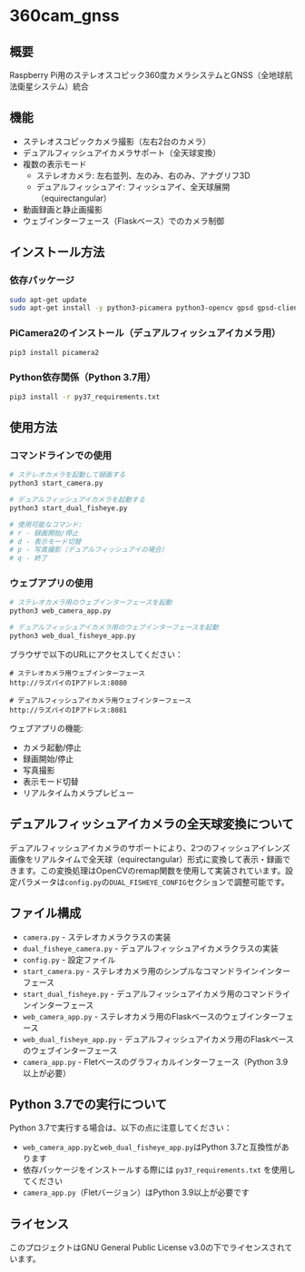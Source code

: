 # 360cam_gnss

## 概要
Raspberry Pi用のステレオスコピック360度カメラシステムとGNSS（全地球航法衛星システム）統合

## 機能
- ステレオスコピックカメラ撮影（左右2台のカメラ）
- デュアルフィッシュアイカメラサポート（全天球変換）
- 複数の表示モード
  - ステレオカメラ: 左右並列、左のみ、右のみ、アナグリフ3D
  - デュアルフィッシュアイ: フィッシュアイ、全天球展開（equirectangular）
- 動画録画と静止画撮影
- ウェブインターフェース（Flaskベース）でのカメラ制御

## インストール方法

### 依存パッケージ
```bash
sudo apt-get update
sudo apt-get install -y python3-picamera python3-opencv gpsd gpsd-clients python3-pip mp4box
```

### PiCamera2のインストール（デュアルフィッシュアイカメラ用）
```bash
pip3 install picamera2
```

### Python依存関係（Python 3.7用）
```bash
pip3 install -r py37_requirements.txt
```

## 使用方法

### コマンドラインでの使用
```bash
# ステレオカメラを起動して録画する
python3 start_camera.py

# デュアルフィッシュアイカメラを起動する
python3 start_dual_fisheye.py

# 使用可能なコマンド:
# r - 録画開始/停止
# d - 表示モード切替
# p - 写真撮影（デュアルフィッシュアイの場合）
# q - 終了
```

### ウェブアプリの使用
```bash
# ステレオカメラ用のウェブインターフェースを起動
python3 web_camera_app.py

# デュアルフィッシュアイカメラ用のウェブインターフェースを起動
python3 web_dual_fisheye_app.py
```

ブラウザで以下のURLにアクセスしてください：
```
# ステレオカメラ用ウェブインターフェース
http://ラズパイのIPアドレス:8080

# デュアルフィッシュアイカメラ用ウェブインターフェース
http://ラズパイのIPアドレス:8081
```

ウェブアプリの機能:
- カメラ起動/停止
- 録画開始/停止
- 写真撮影
- 表示モード切替
- リアルタイムカメラプレビュー

## デュアルフィッシュアイカメラの全天球変換について
デュアルフィッシュアイカメラのサポートにより、2つのフィッシュアイレンズ画像をリアルタイムで全天球（equirectangular）形式に変換して表示・録画できます。この変換処理はOpenCVのremap関数を使用して実装されています。設定パラメータは`config.py`の`DUAL_FISHEYE_CONFIG`セクションで調整可能です。

## ファイル構成
- `camera.py` - ステレオカメラクラスの実装
- `dual_fisheye_camera.py` - デュアルフィッシュアイカメラクラスの実装
- `config.py` - 設定ファイル
- `start_camera.py` - ステレオカメラ用のシンプルなコマンドラインインターフェース
- `start_dual_fisheye.py` - デュアルフィッシュアイカメラ用のコマンドラインインターフェース
- `web_camera_app.py` - ステレオカメラ用のFlaskベースのウェブインターフェース
- `web_dual_fisheye_app.py` - デュアルフィッシュアイカメラ用のFlaskベースのウェブインターフェース
- `camera_app.py` - Fletベースのグラフィカルインターフェース（Python 3.9以上が必要）

## Python 3.7での実行について
Python 3.7で実行する場合は、以下の点に注意してください：
- `web_camera_app.py`と`web_dual_fisheye_app.py`はPython 3.7と互換性があります
- 依存パッケージをインストールする際には `py37_requirements.txt` を使用してください
- `camera_app.py`（Fletバージョン）はPython 3.9以上が必要です

## ライセンス
このプロジェクトはGNU General Public License v3.0の下でライセンスされています。
